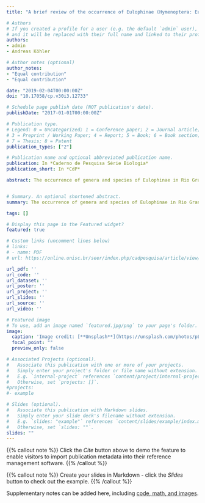 ```yaml
---
title: "A brief review of the occurrence of Eulophinae (Hymenoptera: Eulophidae) for the Rio Grande do Sul state, with a key to genera"

# Authors
# If you created a profile for a user (e.g. the default `admin` user), write the username (folder name) here 
# and it will be replaced with their full name and linked to their profile.
authors:
- admin
- Andreas Köhler

# Author notes (optional)
author_notes:
- "Equal contribution"
- "Equal contribution"

date: "2019-02-04T00:00:00Z"
doi: "10.17058/cp.v30i3.12733"

# Schedule page publish date (NOT publication's date).
publishDate: "2017-01-01T00:00:00Z"

# Publication type.
# Legend: 0 = Uncategorized; 1 = Conference paper; 2 = Journal article;
# 3 = Preprint / Working Paper; 4 = Report; 5 = Book; 6 = Book section;
# 7 = Thesis; 8 = Patent
publication_types: ["2"]

# Publication name and optional abbreviated publication name.
publication: In *Caderno de Pesquisa Série Biologia*
publication_short: In *CdP*

abstract: The occurrence of genera and species of Eulophinae in Rio Grande do Sul is briefly analyzed, and a commented list of genera, as well as a dichotomous key, are provided. There is a new registry of species for the Brazilian and South American eulophine fauna, and for the state there is one new genus occurrence, as well as three new species.


# Summary. An optional shortened abstract.
summary: The occurrence of genera and species of Eulophinae in Rio Grande do Sul is briefly analyzed, and a commented list of genera, as well as a dichotomous key, are provided. There is a new registry of species for the Brazilian and South American eulophine fauna, and for the state there is one new genus occurrence, as well as three new species.

tags: []

# Display this page in the Featured widget?
featured: true

# Custom links (uncomment lines below)
# links:
# - name: PDF
# url: https://online.unisc.br/seer/index.php/cadpesquisa/article/view/12733/7928

url_pdf: ''
url_code: ''
url_dataset: ''
url_poster: ''
url_project: ''
url_slides: ''
url_source: ''
url_video: ''

# Featured image
# To use, add an image named `featured.jpg/png` to your page's folder. 
image:
  caption: 'Image credit: [**Unsplash**](https://unsplash.com/photos/pLCdAaMFLTE)'
  focal_point: ""
  preview_only: false

# Associated Projects (optional).
#   Associate this publication with one or more of your projects.
#   Simply enter your project's folder or file name without extension.
#   E.g. `internal-project` references `content/project/internal-project/index.md`.
#   Otherwise, set `projects: []`.
#projects:
#- example

# Slides (optional).
#   Associate this publication with Markdown slides.
#   Simply enter your slide deck's filename without extension.
#   E.g. `slides: "example"` references `content/slides/example/index.md`.
#   Otherwise, set `slides: ""`.
slides: ""
---
```


{{% callout note %}}
Click the *Cite* button above to demo the feature to enable visitors to import publication metadata into their reference management software.
{{% /callout %}}

{{% callout note %}}
Create your slides in Markdown - click the *Slides* button to check out the example.
{{% /callout %}}

Supplementary notes can be added here, including [code, math, and images](https://wowchemy.com/docs/writing-markdown-latex/).
